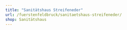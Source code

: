 ```yaml
---
title: "Sanitätshaus Streifeneder"
url: /fuerstenfeldbruck/sanitaetshaus-streifeneder/
shop: Sanitätshaus
---
```

